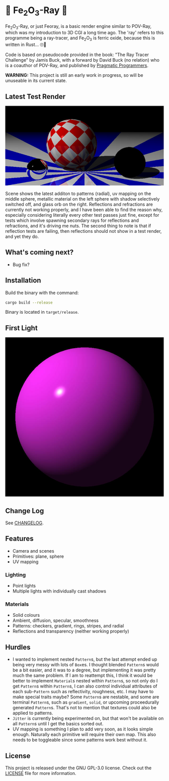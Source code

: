 # :crab: Fe<sub>2</sub>O<sub>3</sub>-Ray :crab:

Fe<sub>2</sub>O<sub>3</sub>-Ray, or just Feoray, is a basic render engine similar to POV-Ray, which was my introduction to 3D CGI a long time ago. The 'ray' refers to this programme being a ray-tracer, and Fe<sub>2</sub>O<sub>3</sub> is ferric oxide, because this is written in Rust... :roll_eyes::facepalm:

Code is based on pseudocode provided in the book: "The Ray Tracer Challenge" by Jamis Buck, with a forward by David Buck (no relation) who is a coauthor of POV-Ray, and published by [Pragmatic Programmers](https://pragprog.com/titles/jbtracer/the-ray-tracer-challenge/).

**WARNING:** This project is still an early work in progress, so will be unuseable in its current state.

## Latest Test Render

![Latest test render](archive/test_scene_0005.jpg)

Scene shows the latest additon to patterns (radial), uv mapping on the middle sphere, metallic material on the left sphere with shadow selectively switched off, and glass orb on the right. Reflections and refractions are currently not working properly, and I have been able to find the reason why, especially considering literally every other test passes just fine, except for tests which involve spawning secondary rays for reflections and refractions, and it's driving me nuts. The second thing to note is that if reflection tests are failing, then reflections should not show in a test render, and yet they do.


## What's coming next?
- Bug fix?

## Installation

Build the binary with the command:
```bash
cargo build --release
```

Binary is located in `target/release`.

## First Light

![First light](archive/first_light.jpg)

## Change Log

See [CHANGELOG](CHANGELOG.md).

## Features
- Camera and scenes
- Primitives: plane, sphere
- UV mapping

### Lighting
- Point lights
- Multiple lights with individually cast shadows

### Materials
- Solid colours
- Ambient, diffusion, specular, smoothness
- Patterns: checkers, gradient, rings, stripes, and radial
- Reflections and transparency (neither working properly)

## Hurdles
- I wanted to implement nested `Pattern`s, but the last attempt ended up being very messy with lots of `Box`es. I thought blended `Pattern`s would be a bit easier, and it was to a degree, but implementing it was pretty much the same problem. If I am to reattempt this, I think it would be better to implement `Material`s nested within `Pattern`s, so not only do I get `Pattern`s within `Pattern`s, I can also control individual attributes of each sub-`Pattern` such as reflectivity, roughness, etc. I may have to make special traits maybe? Some `Pattern`s are nestable, and some are terminal `Pattern`s, such as `gradient`, `solid`, or upcoming proceedurally generated `Pattern`s. That's not to mention that textures could also be applied to patterns.
- `Jitter` is currently being experimented on, but that won't be available on all `Pattern`s until I get the basics sorted out.
- UV mapping is something I plan to add very soon, as it looks simple enough. Naturally each primitive will require their own map. This also needs to be toggleable since some patterns work best without it.

## License

This project is released under the GNU GPL-3.0 license. Check out the [LICENSE](LICENSE) file for more information.
